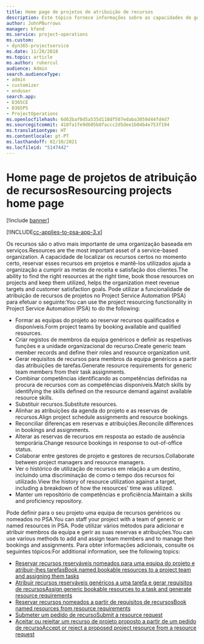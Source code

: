```yaml
---
title: Home page de projetos de atribuição de recursos
description: Este tópico fornece informações sobre as capacidades de gestão de recursos no Project Service Automation (PSA) para Dynamics 365.
author: JohnPBurrows
manager: kfend
ms.service: project-operations
ms.custom:
- dyn365-projectservice
ms.date: 11/28/2018
ms.topic: article
ms.author: ruhercul
audience: Admin
search.audienceType:
- admin
- customizer
- enduser
search.app:
- D365CE
- D365PS
- ProjectOperations
ms.openlocfilehash: 6d62baf0d5a535d118df507edaba3059d44fd4d7
ms.sourcegitcommit: 418fa1fe9d605b8faccc2d5dee1b04b4e753f194
ms.translationtype: HT
ms.contentlocale: pt-PT
ms.lasthandoff: 02/10/2021
ms.locfileid: "5147442"
---
```

# <a name="resourcing-projects-home-page"></a><span data-ttu-id="c437c-103">Home page de projetos de atribuição de recursos</span><span class="sxs-lookup"><span data-stu-id="c437c-103">Resourcing projects home page</span></span>

[!include [banner](../includes/psa-now-project-operations.md)]

[!INCLUDE[cc-applies-to-psa-app-3.x](../includes/cc-applies-to-psa-app-3x.md)]

<span data-ttu-id="c437c-104">Os recursos são o ativo mais importante de uma organização baseada em serviços.</span><span class="sxs-lookup"><span data-stu-id="c437c-104">Resources are the most important asset of a service-based organization.</span></span> <span data-ttu-id="c437c-105">A capacidade de localizar os recursos certos no momento certo, reservar esses recursos em projetos e mantê-los utilizados ajuda a organização a cumprir as metas de receita e satisfação dos clientes.</span><span class="sxs-lookup"><span data-stu-id="c437c-105">The ability to find the right resources at the right time, book those resources on projects and keep them utilized, helps the organization meet revenue targets and customer satisfaction goals.</span></span> <span data-ttu-id="c437c-106">Pode utilizar a funcionalidade de atribuição de recursos de projetos no Project Service Automation (PSA) para efetuar o seguinte:</span><span class="sxs-lookup"><span data-stu-id="c437c-106">You can use the project resourcing functionality in Project Service Automation (PSA) to do the following:</span></span>

- <span data-ttu-id="c437c-107">Formar as equipas do projeto ao reservar recursos qualificados e disponíveis.</span><span class="sxs-lookup"><span data-stu-id="c437c-107">Form project teams by booking available and qualified resources.</span></span>
- <span data-ttu-id="c437c-108">Criar registos de membros da equipa genéricos e definir as respetivas funções e a unidade organizacional do recurso.</span><span class="sxs-lookup"><span data-stu-id="c437c-108">Create generic team member records and define their roles and resource organization unit.</span></span>
- <span data-ttu-id="c437c-109">Gerar requisitos de recursos para membros da equipa genéricos a partir das atribuições de tarefas.</span><span class="sxs-lookup"><span data-stu-id="c437c-109">Generate resource requirements for generic team members from their task assignments.</span></span>
- <span data-ttu-id="c437c-110">Combinar competências identificando as competências definidas na procura de recursos com as competências disponíveis.</span><span class="sxs-lookup"><span data-stu-id="c437c-110">Match skills by identifying the skills defined on the resource demand against available resource skills.</span></span>
- <span data-ttu-id="c437c-111">Substituir recursos.</span><span class="sxs-lookup"><span data-stu-id="c437c-111">Substitute resources.</span></span>
- <span data-ttu-id="c437c-112">Alinhar as atribuições da agenda do projeto e as reservas de recursos.</span><span class="sxs-lookup"><span data-stu-id="c437c-112">Align project schedule assignments and resource bookings.</span></span>
- <span data-ttu-id="c437c-113">Reconciliar diferenças em reservas e atribuições.</span><span class="sxs-lookup"><span data-stu-id="c437c-113">Reconcile differences in bookings and assignments.</span></span>
- <span data-ttu-id="c437c-114">Alterar as reservas de recursos em resposta ao estado de ausência temporária.</span><span class="sxs-lookup"><span data-stu-id="c437c-114">Change resource bookings in response to out-of-office status.</span></span>
- <span data-ttu-id="c437c-115">Colaborar entre gestores de projeto e gestores de recursos.</span><span class="sxs-lookup"><span data-stu-id="c437c-115">Collaborate between project managers and resource managers.</span></span>
- <span data-ttu-id="c437c-116">Ver o histórico de utilização de recursos em relação a um destino, incluindo uma discriminação de como o tempo dos recursos foi utilizado.</span><span class="sxs-lookup"><span data-stu-id="c437c-116">View the history of resource utilization against a target, including a breakdown of how the resources' time was utilized.</span></span>
- <span data-ttu-id="c437c-117">Manter um repositório de competências e proficiência.</span><span class="sxs-lookup"><span data-stu-id="c437c-117">Maintain a skills and proficiency repository.</span></span>


<span data-ttu-id="c437c-118">Pode definir para o seu projeto uma equipa de recursos genéricos ou nomeados no PSA.</span><span class="sxs-lookup"><span data-stu-id="c437c-118">You can staff your project with a team of generic or named resources in PSA.</span></span> <span data-ttu-id="c437c-119">Pode utilizar vários métodos para adicionar e atribuir membros da equipa e gerir as suas reservas e atribuições.</span><span class="sxs-lookup"><span data-stu-id="c437c-119">You can use various methods to add and assign team members and to manage their bookings and assignments.</span></span> <span data-ttu-id="c437c-120">Para obter informações adicionais, consulte os seguintes tópicos:</span><span class="sxs-lookup"><span data-stu-id="c437c-120">For additional information, see the following topics:</span></span>

- [<span data-ttu-id="c437c-121">Reservar recursos reserváveis nomeados para uma equipa do projeto e atribuir-lhes tarefas</span><span class="sxs-lookup"><span data-stu-id="c437c-121">Book named bookable resources to a project team and assigning them tasks</span></span>](assign-named-bookable-resource.md)
- [<span data-ttu-id="c437c-122">Atribuir recursos reserváveis genéricos a uma tarefa e gerar requisitos de recursos</span><span class="sxs-lookup"><span data-stu-id="c437c-122">Assign generic bookable resources to a task and generate resource requirements</span></span>](assign-generic-bookable-resource.md)
- [<span data-ttu-id="c437c-123">Reservar recursos nomeados a partir de requisitos de recursos</span><span class="sxs-lookup"><span data-stu-id="c437c-123">Book named resources from resource requirements</span></span>](book-named-resource.md)
- [<span data-ttu-id="c437c-124">Submeter um pedido de recurso</span><span class="sxs-lookup"><span data-stu-id="c437c-124">Submit a resource request</span></span>](submit-resource-request.md)
- [<span data-ttu-id="c437c-125">Aceitar ou rejeitar um recurso de projeto proposto a partir de um pedido de recurso</span><span class="sxs-lookup"><span data-stu-id="c437c-125">Accept or reject a proposed project resource from a resource request</span></span>](accept-reject-proposed-resource.md)
